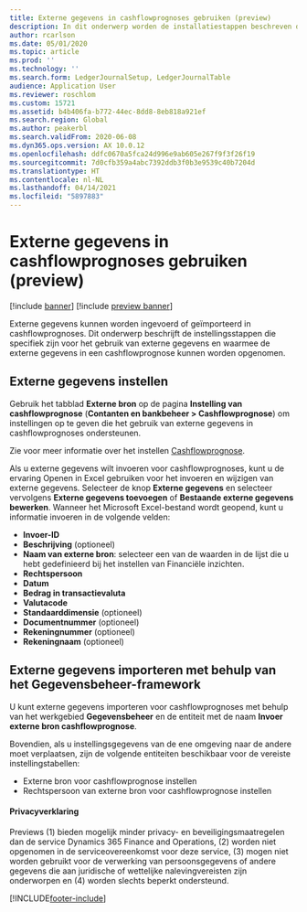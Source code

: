 ```yaml
---
title: Externe gegevens in cashflowprognoses gebruiken (preview)
description: In dit onderwerp worden de installatiestappen beschreven die u moet voltooien zodat externe gegevens kunnen worden ingevoerd of geïmporteerd in cashflowprognoses.
author: rcarlson
ms.date: 05/01/2020
ms.topic: article
ms.prod: ''
ms.technology: ''
ms.search.form: LedgerJournalSetup, LedgerJournalTable
audience: Application User
ms.reviewer: roschlom
ms.custom: 15721
ms.assetid: b4b406fa-b772-44ec-8dd8-8eb818a921ef
ms.search.region: Global
ms.author: peakerbl
ms.search.validFrom: 2020-06-08
ms.dyn365.ops.version: AX 10.0.12
ms.openlocfilehash: ddfc0670a5fca24d996e9ab605e267f9f3f26f19
ms.sourcegitcommit: 7d0cfb359a4abc7392ddb3f0b3e9539c40b7204d
ms.translationtype: HT
ms.contentlocale: nl-NL
ms.lasthandoff: 04/14/2021
ms.locfileid: "5897883"
---
```

# <a name="use-external-data-in-cash-flow-forecasts-preview"></a>Externe gegevens in cashflowprognoses gebruiken (preview)

[!include [banner](../includes/banner.md)]
[!include [preview banner](../includes/preview-banner.md)]

Externe gegevens kunnen worden ingevoerd of geïmporteerd in cashflowprognoses. Dit onderwerp beschrijft de instellingsstappen die specifiek zijn voor het gebruik van externe gegevens en waarmee de externe gegevens in een cashflowprognose kunnen worden opgenomen.

## <a name="external-data-setup"></a>Externe gegevens instellen

Gebruik het tabblad **Externe bron** op de pagina **Instelling van cashflowprognose** (**Contanten en bankbeheer \> Cashflowprognose**) om instellingen op te geven die het gebruik van externe gegevens in cashflowprognoses ondersteunen.

Zie voor meer informatie over het instellen [Cashflowprognose](../cash-bank-management/cash-flow-forecasting.md).

Als u externe gegevens wilt invoeren voor cashflowprognoses, kunt u de ervaring Openen in Excel gebruiken voor het invoeren en wijzigen van externe gegevens. Selecteer de knop **Externe gegevens** en selecteer vervolgens **Externe gegevens toevoegen** of **Bestaande externe gegevens bewerken**. Wanneer het Microsoft Excel-bestand wordt geopend, kunt u informatie invoeren in de volgende velden:

- **Invoer-ID**
- **Beschrijving** (optioneel)
- **Naam van externe bron**: selecteer een van de waarden in de lijst die u hebt gedefinieerd bij het instellen van Financiële inzichten.
- **Rechtspersoon**
- **Datum**
- **Bedrag in transactievaluta**
- **Valutacode**
- **Standaarddimensie** (optioneel)
- **Documentnummer** (optioneel)
- **Rekeningnummer** (optioneel)
- **Rekeningnaam** (optioneel)

## <a name="importing-external-data-by-using-the-data-management-framework"></a>Externe gegevens importeren met behulp van het Gegevensbeheer-framework

U kunt externe gegevens importeren voor cashflowprognoses met behulp van het werkgebied **Gegevensbeheer** en de entiteit met de naam **Invoer externe bron cashflowprognose**.

Bovendien, als u instellingsgegevens van de ene omgeving naar de andere moet verplaatsen, zijn de volgende entiteiten beschikbaar voor de vereiste instellingstabellen:

- Externe bron voor cashflowprognose instellen
- Rechtspersoon van externe bron voor cashflowprognose instellen

#### <a name="privacy-notice"></a>Privacyverklaring
Previews (1) bieden mogelijk minder privacy- en beveiligingsmaatregelen dan de service Dynamics 365 Finance and Operations, (2) worden niet opgenomen in de serviceovereenkomst voor deze service, (3) mogen niet worden gebruikt voor de verwerking van persoonsgegevens of andere gegevens die aan juridische of wettelijke nalevingvereisten zijn onderworpen en (4) worden slechts beperkt ondersteund.


[!INCLUDE[footer-include](../../includes/footer-banner.md)]